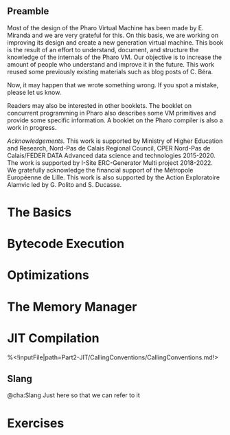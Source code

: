 ## Preamble


Most of the design of the Pharo Virtual Machine has been made by E. Miranda and we are very grateful for this.
On this basis, we are working on improving its design and create a new generation virtual machine. 
This book is the result of an effort to understand, document, and structure the knowledge of the internals of the Pharo VM.
Our objective is to increase the amount of people who understand and improve it in the future.
This work reused some previously existing materials such as blog posts of C. Béra.

Now, it may happen that we wrote something wrong. If you spot a mistake, please let us know.

Readers may also be interested in other booklets.
The booklet on concurrent programming in Pharo also describes some VM primitives and provide some specific information.
A booklet on the Pharo compiler is also a work in progress.

_Acknowledgements._ This work is supported by Ministry of Higher Education and Research, Nord-Pas de Calais Regional Council, CPER Nord-Pas de Calais/FEDER DATA Advanced data science and technologies 2015-2020.
The work is supported by I-Site ERC-Generator Multi project 2018-2022. We gratefully acknowledge the financial support of the Métropole Européenne de Lille.
This work is also supported by the Action Exploratoire Alamvic led by G. Polito and S. Ducasse.

<!inputFile|path=Part0-Preamble/0-RuntimeSystemOverview/runtime.md!>

# The Basics

<!inputFile|path=Part0-Preamble/1-ObjectStructure/objectStructure.md!>
<!inputFile|path=Part1-InterpreterAndBytecode/2-MethodsAndBytecode/methodsbytecode.md!>

# Bytecode Execution

<!inputFile|path=Part1-InterpreterAndBytecode/3-SemanticsByExample/basicsOnExecution.md!>
<!inputFile|path=Part1-InterpreterAndBytecode/4-Interpreter/theInterpreter.md!>

# Optimizations

<!inputFile|path=Part1-InterpreterAndBytecode/5-DeeperBytecode/methodsbytecode.md!>
<!inputFile|path=Part1-InterpreterAndBytecode/6-InterpreterOptimizations/interpreteroptimizations.md!>

# The Memory Manager

<!inputFile|path=Part3-MemoryManagement/GarbageCollector/memoryStructure.md!>
<!inputFile|path=Part3-MemoryManagement/GarbageCollector/newSpace.md!>
<!inputFile|path=Part3-MemoryManagement/GarbageCollector/oldSpace.md!>
<!inputFile|path=Part3-MemoryManagement/GarbageCollector/freeList.md!>
<!inputFile|path=Part3-MemoryManagement/GarbageCollector/ephemerons.md!>

# JIT Compilation

%<!inputFile|path=Part2-JIT/CallingConventions/CallingConventions.md!>

## Slang
@cha:Slang
Just here so that we can refer to it

# Exercises

<!inputFile|path=Part4-Tutorials/HandonsStatic/handonsstatic.md!>